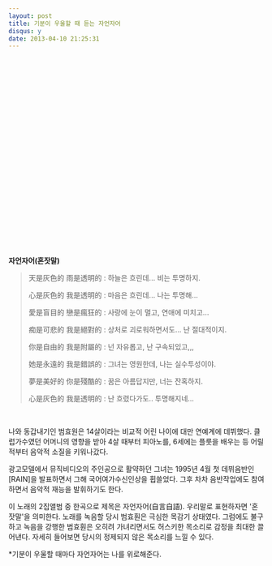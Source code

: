 ```yaml
---
layout: post
title: 기분이 우울할 때 듣는 자언자어
disqus: y
date: 2013-04-10 21:25:31
---
```


</br>

<object width="420" height="315"><param name="movie" value="//www.youtube.com/v/6TOT9TrWTls?version=3&amp;hl=ko_KR"></param><param name="allowFullScreen" value="true"></param><param name="allowscriptaccess" value="always"></param><embed src="//www.youtube.com/v/6TOT9TrWTls?version=3&amp;hl=ko_KR" type="application/x-shockwave-flash" width="420" height="315" allowscriptaccess="always" allowfullscreen="true"></embed></object>

</br>

**자언자어(혼잣말)**


> 天是灰色的 雨是透明的 : 
> 하늘은 흐린데... 비는 투명하지.
> 
> 心是灰色的 我是透明的 : 
> 마음은 흐린데... 나는 투명해...
> 
> 愛是盲目的 戀是瘋狂的 : 
> 사랑에 눈이 멀고, 연애에 미치고... 
> 
> 痴是可悲的 我是絕對的 :
> 상처로 괴로워하면서도... 난 절대적이지.
> 
> 你是自由的 我是附屬的 : 
> 넌 자유롭고, 난 구속되있고,,,
> 
> 她是永遠的 我是錯誤的 : 
> 그녀는 영원한데, 나는 실수투성이야.
> 
> 夢是美好的 你是殘酷的 : 
> 꿈은 아름답지만, 너는 잔혹하지.
> 
> 心是灰色的 我是透明的 : 
> 난 흐렸다가도.. 투명해지네...

</br>


나와 동갑내기인 범효원은 14살이라는 비교적 어린 나이에 대만 연예계에 데뷔했다. 클럽가수였던 어머니의 영향을 받아 4살 때부터 피아노를, 6세에는 플룻을 배우는 등 어릴적부터 음악적 소질을 키워나갔다. 

광고모델에서 뮤직비디오의 주인공으로 활약하던 그녀는 1995년 4월 첫 데뷔음반인 [RAIN]을 발표하면서 그해 국어여가수신인상을 휩쓸었다. 그후 차차 음반작업에도 참여하면서 음악적 재능을 발휘하기도 한다.

이 노래의 2집앨범 중 한곡으로 제목은 자언자어(自言自語). 우리말로 표현하자면 '혼잣말'을 의미한다. 노래를 녹음할 당시 범효훤은 극심한 목감기 상태였다. 그럼에도 불구하고 녹음을 강행한 범효훤은 오히려 가녀리면서도 허스키한 목소리로 감정을 최대한 끌어낸다. 자세히 들어보면 당시의 정제되지 않은 목소리를 느낄 수 있다.

*기분이 우울할 때마다 자언자어는 나를 위로해준다. 


</br>
